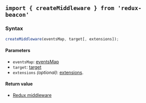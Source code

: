 ## `import { createMiddleware } from 'redux-beacon'`

### Syntax

```js
createMiddleware(eventsMap, target[, extensions]);
```

#### Parameters

 * `eventsMap`: [eventsMap](events-map.md)
 * `target`: [target](../targets/index.md)
 * `extensions` *(optional)*: [extensions](../extensions/index.md).

#### Return value
 * [Redux middleware](http://redux.js.org/docs/advanced/Middleware.html#the-final-approach)
